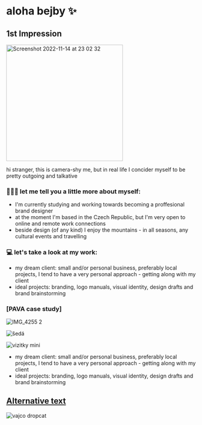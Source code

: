 # aloha bejby ✨

## 1st Impression   

<img width="310" alt="Screenshot 2022-11-14 at 23 02 32" src="https://user-images.githubusercontent.com/116082681/201777437-17d27abf-d7a3-4e85-8ff1-cbb1476c121a.png">

hi stranger, this is camera-shy me, but in real life I concider myself to be pretty outgoing and talkative

### 💁🏻‍♀️ let me tell you a little more about myself: 
- I'm currently studying and working towards becoming a proffesional brand designer
- at the moment I'm based in the Czech Republic, but I'm very open to online and remote work connections
- beside design (of any kind) I enjoy the mountains - in all seasons, any cultural events and travelling

### 💻 let's take a look at my work:
- my dream client: small and/or personal business, preferably local projects, I tend to have a very personal approach - getting along with my client 
- ideal projects: branding, logo manuals, visual identity, design drafts and brand brainstorming

### [PAVA case study] 

![IMG_4255 2](https://user-images.githubusercontent.com/116082681/201919460-4fb94e64-77ba-44ad-ad55-3f2d538e3d5b.jpg)

![šedá](https://user-images.githubusercontent.com/116082681/201920263-a1995df6-7b23-45be-8271-11f9a207e10a.svg)

![vizitky mini](https://user-images.githubusercontent.com/116082681/201919116-032222df-b68c-4898-9ec7-864ab9e6681c.jpg)

- my dream client: small and/or personal business, preferably local projects, I tend to have a very personal approach - getting along with my client 
- ideal projects: branding, logo manuals, visual identity, design drafts and brand brainstorming




## [Alternative text](01-alterative-text)

![vajco dropcat](https://user-images.githubusercontent.com/116082681/197730232-f8a9f528-50c2-48ac-8205-953b24cd4ba3.png)

